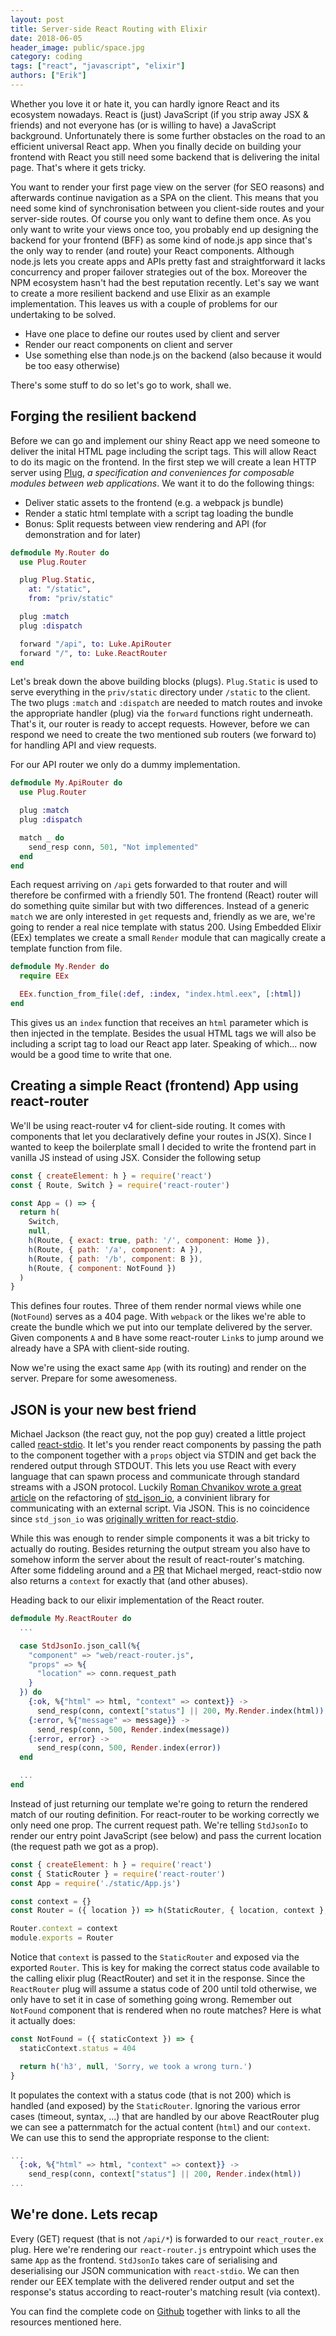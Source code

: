 ```yaml
---
layout: post
title: Server-side React Routing with Elixir
date: 2018-06-05
header_image: public/space.jpg
category: coding
tags: ["react", "javascript", "elixir"]
authors: ["Erik"]
---
```


Whether you love it or hate it, you can hardly ignore React and its ecosystem nowadays.
React is (just) JavaScript (if you strip away JSX & friends) and not everyone has (or is willing to have) a JavaScript background.
Unfortunately there is some further obstacles on the road to an efficient universal React app.
When you finally decide on building your frontend with React you still need some backend that is delivering the inital page.
That's where it gets tricky.

You want to render your first page view on the server (for SEO reasons) and afterwards continue navigation as a SPA on the client.
This means that you need some kind of synchronisation between you client-side routes and your server-side routes.
Of course you only want to define them once.
As you only want to write your views once too, you probably end up designing the backend for your frontend (BFF) as some kind of node.js app since that's the only way to render (and route) your React components.
Although node.js lets you create apps and APIs pretty fast and straightforward it lacks concurrency and proper failover strategies out of the box.
Moreover the NPM ecosystem hasn't had the best reputation recently.
Let's say we want to create a more resilient backend and use Elixir as an example implementation.
This leaves us with a couple of problems for our undertaking to be solved.

* Have one place to define our routes used by client and server
* Render our react components on client and server
* Use something else than node.js on the backend (also because it would be too easy otherwise)

There's some stuff to do so let's go to work, shall we.

## Forging the resilient backend

Before we can go and implement our shiny React app we need someone to deliver the inital HTML page including the script tags.
This will allow React to do its magic on the frontend.
In the first step we will create a lean HTTP server using [Plug](https://github.com/elixir-plug/plug), _a specification and conveniences for composable modules between web applications_.
We want it to do the following things:

* Deliver static assets to the frontend (e.g. a webpack js bundle)
* Render a static html template with a script tag loading the bundle
* Bonus: Split requests between view rendering and API (for demonstration and for later)

```elixir
defmodule My.Router do
  use Plug.Router

  plug Plug.Static,
    at: "/static",
    from: "priv/static"

  plug :match
  plug :dispatch

  forward "/api", to: Luke.ApiRouter
  forward "/", to: Luke.ReactRouter
end
```

Let's break down the above building blocks (plugs).
`Plug.Static` is used to serve everything in the `priv/static` directory under `/static` to the client.
The two plugs `:match` and `:dispatch` are needed to match routes and invoke the appropriate handler (plug) via the `forward` functions right underneath.
That's it, our router is ready to accept requests.
However, before we can respond we need to create the two mentioned sub routers (we forward to) for handling API and view requests.

For our API router we only do a dummy implementation.

```elixir
defmodule My.ApiRouter do
  use Plug.Router

  plug :match
  plug :dispatch

  match _ do
    send_resp conn, 501, "Not implemented"
  end
end
```

Each request arriving on `/api` gets forwarded to that router and will therefore be confirmed with a friendly 501.
The frontend (React) router will do something quite similar but with two differences.
Instead of a generic `match` we are only interested in `get` requests and, friendly as we are, we're going to render a real nice template with status 200.
Using Embedded Elixir (EEx) templates we create a small `Render` module that can magically create a template function from file.

```elixir
defmodule My.Render do
  require EEx

  EEx.function_from_file(:def, :index, "index.html.eex", [:html])
end
```

This gives us an `index` function that receives an `html` parameter which is then injected in the template.
Besides the usual HTML tags we will also be including a script tag to load our React app later.
Speaking of which... now would be a good time to write that one.

## Creating a simple React (frontend) App using react-router

We'll be using react-router v4 for client-side routing.
It comes with components that let you declaratively define your routes in JS(X).
Since I wanted to keep the boilerplate small I decided to write the frontend part in vanilla JS instead of using JSX.
Consider the following setup

```javascript
const { createElement: h } = require('react')
const { Route, Switch } = require('react-router')

const App = () => {
  return h(
    Switch,
    null,
    h(Route, { exact: true, path: '/', component: Home }),
    h(Route, { path: '/a', component: A }),
    h(Route, { path: '/b', component: B }),
    h(Route, { component: NotFound })
  )
}
```

This defines four routes.
Three of them render normal views while one (`NotFound`) serves as a 404 page.
With `webpack` or the likes we're able to create the bundle which we put into our template delivered by the server.
Given components `A` and `B` have some react-router `Link`s to jump around we already have a SPA with client-side routing.

Now we're using the exact same `App` (with its routing) and render on the server.
Prepare for some awesomeness.

## JSON is your new best friend

Michael Jackson (the react guy, not the pop guy) created a little project called [react-stdio](https://github.com/ReactTraining/react-stdio).
It let's you render react components by passing the path to the component together with a `props` object via STDIN and get back the rendered output through STDOUT.
This lets you use React with every language that can spawn process and communicate through standard streams with a JSON protocol.
Luckily [Roman Chvanikov wrote a great article](https://medium.com/@chvanikoff/lets-refactor-std-json-io-e444b6f2c580) on the refactoring of [std_json_io](https://github.com/hassox/std_json_io), a convinient library for communicating with an external script.
Via JSON.
This is no coincidence since `std_json_io` was [originally written for react-stdio](https://evalcode.com/render-react-with-phoenix/).

While this was enough to render simple components it was a bit tricky to actually do routing.
Besides returning the output stream you also have to somehow inform the server about the result of react-router's matching.
After some fiddeling around and a [PR](https://github.com/ReactTraining/react-stdio/pull/13/files) that Michael merged, react-stdio now also returns a `context` for exactly that (and other abuses).

Heading back to our elixir implementation of the React router.

```elixir
defmodule My.ReactRouter do
  ...

  case StdJsonIo.json_call(%{
    "component" => "web/react-router.js",
    "props" => %{
      "location" => conn.request_path
    }
  }) do
    {:ok, %{"html" => html, "context" => context}} ->
      send_resp(conn, context["status"] || 200, My.Render.index(html))
    {:error, %{"message" => message}} ->
      send_resp(conn, 500, Render.index(message))
    {:error, error} ->
      send_resp(conn, 500, Render.index(error))
  end

  ...
end
```

Instead of just returning our template we're going to return the rendered match of our routing definition.
For react-router to be working correctly we only need one prop.
The current request path.
We're telling `StdJsonIo` to render our entry point JavaScript (see below) and pass the current location (the request path we got as a prop).

```javascript
const { createElement: h } = require('react')
const { StaticRouter } = require('react-router')
const App = require('./static/App.js')

const context = {}
const Router = ({ location }) => h(StaticRouter, { location, context }, h(App))

Router.context = context
module.exports = Router
```

Notice that `context` is passed to the `StaticRouter` and exposed via the exported `Router`.
This is key for making the correct status code available to the calling elixir plug (ReactRouter) and set it in the response.
Since the `ReactRouter` plug will assume a status code of 200 until told otherwise, we only have to set it in case of something going wrong.
Remember out `NotFound` component that is rendered when no route matches?
Here is what it actually does:

```javascript
const NotFound = ({ staticContext }) => {
  staticContext.status = 404

  return h('h3', null, 'Sorry, we took a wrong turn.')
}
```

It populates the context with a status code (that is not 200) which is handled (and exposed) by the `StaticRouter`.
Ignoring the various error cases (timeout, syntax, ...) that are handled by our above ReactRouter plug we can see a patternmatch for the actual content (`html`) and our `context`.
We can use this to send the appropriate response to the client:

```elixir
...
  {:ok, %{"html" => html, "context" => context}} ->
    send_resp(conn, context["status"] || 200, Render.index(html))
...
```

## We're done. Lets recap

Every (GET) request (that is not `/api/*`) is forwarded to our `react_router.ex` plug.
Here we're rendering our `react-router.js` entrypoint which uses the same `App` as the frontend.
`StdJsonIo` takes care of serialising and deserialising our JSON communication with `react-stdio`.
We can then render our EEX template with the delivered render output and set the response's status according to react-router's matching result (via context).

You can find the complete code on [Github](https://github.com/erikmueller/luke) together with links to all the resources mentioned here.
